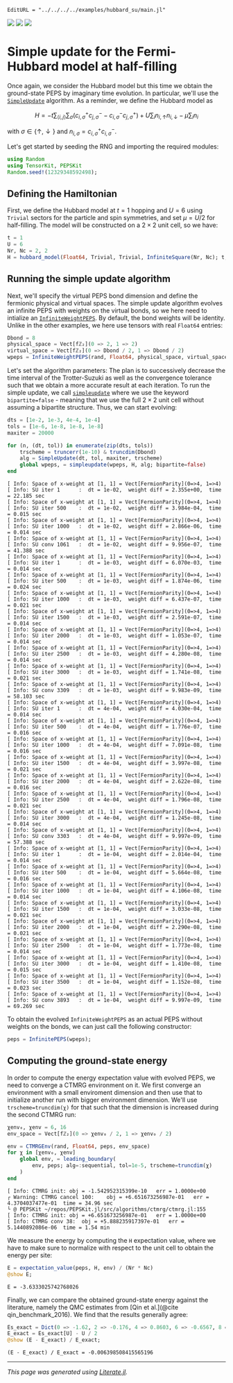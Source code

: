 ```@meta
EditURL = "../../../../examples/hubbard_su/main.jl"
```

[![](https://mybinder.org/badge_logo.svg)](https://mybinder.org/v2/gh/QuantumKitHub/PEPSKit.jl/gh-pages?filepath=dev/examples/hubbard_su/main.ipynb)
[![](https://img.shields.io/badge/show-nbviewer-579ACA.svg)](https://nbviewer.jupyter.org/github/QuantumKitHub/PEPSKit.jl/blob/gh-pages/dev/examples/hubbard_su/main.ipynb)
[![](https://img.shields.io/badge/download-project-orange)](https://minhaskamal.github.io/DownGit/#/home?url=https://github.com/QuantumKitHub/PEPSKit.jl/examples/tree/gh-pages/dev/examples/hubbard_su)


# Simple update for the Fermi-Hubbard model at half-filling

Once again, we consider the Hubbard model but this time we obtain the ground-state PEPS by
imaginary time evolution. In particular, we'll use the [`SimpleUpdate`](@ref) algorithm.
As a reminder, we define the Hubbard model as

```math
H = -t \sum_{\langle i,j \rangle} \sum_{\sigma} \left( c_{i,\sigma}^+ c_{j,\sigma}^- -
c_{i,\sigma}^- c_{j,\sigma}^+ \right) + U \sum_i n_{i,\uparrow}n_{i,\downarrow} - \mu \sum_i n_i
```

with $\sigma \in \{\uparrow,\downarrow\}$ and $n_{i,\sigma} = c_{i,\sigma}^+ c_{i,\sigma}^-$.

Let's get started by seeding the RNG and importing the required modules:

````julia
using Random
using TensorKit, PEPSKit
Random.seed!(12329348592498);
````

## Defining the Hamiltonian

First, we define the Hubbard model at $t=1$ hopping and $U=6$ using `Trivial` sectors for
the particle and spin symmetries, and set $\mu = U/2$ for half-filling. The model will be
constructed on a $2 \times 2$ unit cell, so we have:

````julia
t = 1
U = 6
Nr, Nc = 2, 2
H = hubbard_model(Float64, Trivial, Trivial, InfiniteSquare(Nr, Nc); t, U, mu=U / 2);
````

## Running the simple update algorithm

Next, we'll specify the virtual PEPS bond dimension and define the fermionic physical and
virtual spaces. The simple update algorithm evolves an infinite PEPS with weights on the
virtual bonds, so we here need to intialize an [`InfiniteWeightPEPS`](@ref). By default,
the bond weights will be identity. Unlike in the other examples, we here use tensors with
real `Float64` entries:

````julia
Dbond = 8
physical_space = Vect[fℤ₂](0 => 2, 1 => 2)
virtual_space = Vect[fℤ₂](0 => Dbond / 2, 1 => Dbond / 2)
wpeps = InfiniteWeightPEPS(rand, Float64, physical_space, virtual_space; unitcell=(Nr, Nc));
````

Let's set the algorithm parameters: The plan is to successively decrease the time interval of
the Trotter-Suzuki as well as the convergence tolerance such that we obtain a more accurate
result at each iteration. To run the simple update, we call [`simpleupdate`](@ref) where we
use the keyword `bipartite=false` - meaning that we use the full $2 \times 2$ unit cell
without assuming a bipartite structure. Thus, we can start evolving:

````julia
dts = [1e-2, 1e-3, 4e-4, 1e-4]
tols = [1e-6, 1e-8, 1e-8, 1e-8]
maxiter = 20000

for (n, (dt, tol)) in enumerate(zip(dts, tols))
    trscheme = truncerr(1e-10) & truncdim(Dbond)
    alg = SimpleUpdate(dt, tol, maxiter, trscheme)
    global wpeps, = simpleupdate(wpeps, H, alg; bipartite=false)
end
````

````
[ Info: Space of x-weight at [1, 1] = Vect[FermionParity](0=>4, 1=>4)
[ Info: SU iter 1      :  dt = 1e-02,  weight diff = 2.355e+00,  time = 22.185 sec
[ Info: Space of x-weight at [1, 1] = Vect[FermionParity](0=>4, 1=>4)
[ Info: SU iter 500    :  dt = 1e-02,  weight diff = 3.984e-04,  time = 0.015 sec
[ Info: Space of x-weight at [1, 1] = Vect[FermionParity](0=>4, 1=>4)
[ Info: SU iter 1000   :  dt = 1e-02,  weight diff = 2.866e-06,  time = 0.014 sec
[ Info: Space of x-weight at [1, 1] = Vect[FermionParity](0=>4, 1=>4)
[ Info: SU conv 1061   :  dt = 1e-02,  weight diff = 9.956e-07,  time = 41.388 sec
[ Info: Space of x-weight at [1, 1] = Vect[FermionParity](0=>4, 1=>4)
[ Info: SU iter 1      :  dt = 1e-03,  weight diff = 6.070e-03,  time = 0.014 sec
[ Info: Space of x-weight at [1, 1] = Vect[FermionParity](0=>4, 1=>4)
[ Info: SU iter 500    :  dt = 1e-03,  weight diff = 1.874e-06,  time = 0.024 sec
[ Info: Space of x-weight at [1, 1] = Vect[FermionParity](0=>4, 1=>4)
[ Info: SU iter 1000   :  dt = 1e-03,  weight diff = 6.437e-07,  time = 0.021 sec
[ Info: Space of x-weight at [1, 1] = Vect[FermionParity](0=>4, 1=>4)
[ Info: SU iter 1500   :  dt = 1e-03,  weight diff = 2.591e-07,  time = 0.014 sec
[ Info: Space of x-weight at [1, 1] = Vect[FermionParity](0=>4, 1=>4)
[ Info: SU iter 2000   :  dt = 1e-03,  weight diff = 1.053e-07,  time = 0.014 sec
[ Info: Space of x-weight at [1, 1] = Vect[FermionParity](0=>4, 1=>4)
[ Info: SU iter 2500   :  dt = 1e-03,  weight diff = 4.280e-08,  time = 0.014 sec
[ Info: Space of x-weight at [1, 1] = Vect[FermionParity](0=>4, 1=>4)
[ Info: SU iter 3000   :  dt = 1e-03,  weight diff = 1.741e-08,  time = 0.021 sec
[ Info: Space of x-weight at [1, 1] = Vect[FermionParity](0=>4, 1=>4)
[ Info: SU conv 3309   :  dt = 1e-03,  weight diff = 9.983e-09,  time = 58.103 sec
[ Info: Space of x-weight at [1, 1] = Vect[FermionParity](0=>4, 1=>4)
[ Info: SU iter 1      :  dt = 4e-04,  weight diff = 4.030e-04,  time = 0.014 sec
[ Info: Space of x-weight at [1, 1] = Vect[FermionParity](0=>4, 1=>4)
[ Info: SU iter 500    :  dt = 4e-04,  weight diff = 1.776e-07,  time = 0.016 sec
[ Info: Space of x-weight at [1, 1] = Vect[FermionParity](0=>4, 1=>4)
[ Info: SU iter 1000   :  dt = 4e-04,  weight diff = 7.091e-08,  time = 0.016 sec
[ Info: Space of x-weight at [1, 1] = Vect[FermionParity](0=>4, 1=>4)
[ Info: SU iter 1500   :  dt = 4e-04,  weight diff = 3.997e-08,  time = 0.021 sec
[ Info: Space of x-weight at [1, 1] = Vect[FermionParity](0=>4, 1=>4)
[ Info: SU iter 2000   :  dt = 4e-04,  weight diff = 2.622e-08,  time = 0.016 sec
[ Info: Space of x-weight at [1, 1] = Vect[FermionParity](0=>4, 1=>4)
[ Info: SU iter 2500   :  dt = 4e-04,  weight diff = 1.796e-08,  time = 0.021 sec
[ Info: Space of x-weight at [1, 1] = Vect[FermionParity](0=>4, 1=>4)
[ Info: SU iter 3000   :  dt = 4e-04,  weight diff = 1.245e-08,  time = 0.014 sec
[ Info: Space of x-weight at [1, 1] = Vect[FermionParity](0=>4, 1=>4)
[ Info: SU conv 3303   :  dt = 4e-04,  weight diff = 9.997e-09,  time = 57.388 sec
[ Info: Space of x-weight at [1, 1] = Vect[FermionParity](0=>4, 1=>4)
[ Info: SU iter 1      :  dt = 1e-04,  weight diff = 2.014e-04,  time = 0.014 sec
[ Info: Space of x-weight at [1, 1] = Vect[FermionParity](0=>4, 1=>4)
[ Info: SU iter 500    :  dt = 1e-04,  weight diff = 5.664e-08,  time = 0.016 sec
[ Info: Space of x-weight at [1, 1] = Vect[FermionParity](0=>4, 1=>4)
[ Info: SU iter 1000   :  dt = 1e-04,  weight diff = 4.106e-08,  time = 0.014 sec
[ Info: Space of x-weight at [1, 1] = Vect[FermionParity](0=>4, 1=>4)
[ Info: SU iter 1500   :  dt = 1e-04,  weight diff = 3.033e-08,  time = 0.021 sec
[ Info: Space of x-weight at [1, 1] = Vect[FermionParity](0=>4, 1=>4)
[ Info: SU iter 2000   :  dt = 1e-04,  weight diff = 2.290e-08,  time = 0.021 sec
[ Info: Space of x-weight at [1, 1] = Vect[FermionParity](0=>4, 1=>4)
[ Info: SU iter 2500   :  dt = 1e-04,  weight diff = 1.773e-08,  time = 0.014 sec
[ Info: Space of x-weight at [1, 1] = Vect[FermionParity](0=>4, 1=>4)
[ Info: SU iter 3000   :  dt = 1e-04,  weight diff = 1.410e-08,  time = 0.015 sec
[ Info: Space of x-weight at [1, 1] = Vect[FermionParity](0=>4, 1=>4)
[ Info: SU iter 3500   :  dt = 1e-04,  weight diff = 1.152e-08,  time = 0.023 sec
[ Info: Space of x-weight at [1, 1] = Vect[FermionParity](0=>4, 1=>4)
[ Info: SU conv 3893   :  dt = 1e-04,  weight diff = 9.997e-09,  time = 69.269 sec

````

To obtain the evolved `InfiniteWeightPEPS` as an actual PEPS without weights on the bonds,
we can just call the following constructor:

````julia
peps = InfinitePEPS(wpeps);
````

## Computing the ground-state energy

In order to compute the energy expectation value with evolved PEPS, we need to converge a
CTMRG environment on it. We first converge an environment with a small enviroment dimension
and then use that to initialize another run with bigger environment dimension. We'll use
`trscheme=truncdim(χ)` for that such that the dimension is increased during the second CTMRG
run:

````julia
χenv₀, χenv = 6, 16
env_space = Vect[fℤ₂](0 => χenv₀ / 2, 1 => χenv₀ / 2)

env = CTMRGEnv(rand, Float64, peps, env_space)
for χ in [χenv₀, χenv]
    global env, = leading_boundary(
        env, peps; alg=:sequential, tol=1e-5, trscheme=truncdim(χ)
    )
end
````

````
[ Info: CTMRG init:	obj = -1.542952315399e-10	err = 1.0000e+00
┌ Warning: CTMRG cancel 100:	obj = +6.651673256987e-01	err = 4.3704037477e-01	time = 34.96 sec
└ @ PEPSKit ~/repos/PEPSKit.jl/src/algorithms/ctmrg/ctmrg.jl:155
[ Info: CTMRG init:	obj = +6.651673256987e-01	err = 1.0000e+00
[ Info: CTMRG conv 38:	obj = +5.888235917397e-01	err = 5.1440892086e-06	time = 1.54 min

````

We measure the energy by computing the `H` expectation value, where we have to make sure to
normalize with respect to the unit cell to obtain the energy per site:

````julia
E = expectation_value(peps, H, env) / (Nr * Nc)
@show E;
````

````
E = -3.6333025742768026

````

Finally, we can compare the obtained ground-state energy against the literature, namely the
QMC estimates from [Qin et al.](@cite qin_benchmark_2016). We find that the results generally
agree:

````julia
Es_exact = Dict(0 => -1.62, 2 => -0.176, 4 => 0.8603, 6 => -0.6567, 8 => -0.5243)
E_exact = Es_exact[U] - U / 2
@show (E - E_exact) / E_exact;
````

````
(E - E_exact) / E_exact = -0.006398508415565196

````

---

*This page was generated using [Literate.jl](https://github.com/fredrikekre/Literate.jl).*

